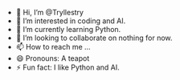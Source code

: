 - 👋 Hi, I’m @Tryllestry
- 👀 I’m interested in coding and AI.
- 🌱 I’m currently learning Python.
- 💞️ I’m looking to collaborate on nothing for now.
- 📫 How to reach me ...
- 😄 Pronouns: A teapot
- ⚡ Fun fact: I like Python and AI.

<!---
Tryllestry/Tryllestry is a ✨ special ✨ repository because its `README.md` (this file) appears on your GitHub profile.
You can click the Preview link to take a look at your changes.
--->
